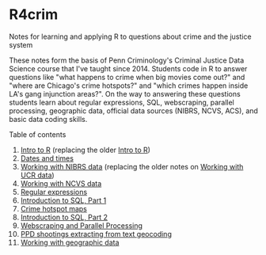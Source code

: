# R4crim
Notes for learning and applying R to questions about crime and the justice system

These notes form the basis of Penn Criminology's Criminal Justice Data Science course that I've taught since 2014. Students code in R to answer questions like "what happens to crime when big movies come out?" and "where are Chicago's crime hotspots?" and "which crimes happen inside LA's gang injunction areas?". On the way to answering these questions students learn about regular expressions, SQL, webscraping, parallel processing, geographic data, official data sources (NIBRS, NCVS, ACS), and basic data coding skills.

Table of contents
1. [Intro to R](https://raw.githack.com/gregridgeway/R4crim/master/01_Intro_to_R_protests.html) (replacing the older [Intro to R](https://htmlpreview.github.io/?https://github.com/gregridgeway/R4crim/blob/master/01-Intro-to-R.html))
2. [Dates and times](https://raw.githack.com/gregridgeway/R4crim/master/02_Dates_and_times.html)
3. [Working with NIBRS data](https://raw.githack.com/gregridgeway/R4crim/master/03_Working_with_NIBRS_data.html) (replacing the older notes on [Working with UCR data](https://htmlpreview.github.io/?https://github.com/gregridgeway/R4crim/blob/master/03-Working-with-UCR-data.html))
4. [Working with NCVS data](https://raw.githack.com/gregridgeway/R4crim/master/04-Working-with-NCVS-data.html)
5. [Regular expressions](https://rawcdn.githack.com/gregridgeway/R4crim/140986c1818a360693662c62a973ae83cb485952/05-Regular-expressions.html)
6. [Introduction to SQL, Part 1](https://rawcdn.githack.com/gregridgeway/R4crim/140986c1818a360693662c62a973ae83cb485952/06_Introduction_to_SQL1.html)
7. [Crime hotspot maps](https://rawcdn.githack.com/gregridgeway/R4crim/140986c1818a360693662c62a973ae83cb485952/07_Crime_Hotspot_Map.html)
8. [Introduction to SQL, Part 2](https://rawcdn.githack.com/gregridgeway/R4crim/140986c1818a360693662c62a973ae83cb485952/08_Introduction_to_SQL2.html)
9. [Webscraping and Parallel Processing](https://rawcdn.githack.com/gregridgeway/R4crim/140986c1818a360693662c62a973ae83cb485952/09_Webscraping_and_Parallel_Processing.html)
10. [PPD shootings extracting from text geocoding](https://rawcdn.githack.com/gregridgeway/R4crim/140986c1818a360693662c62a973ae83cb485952/10_PPD_shootings_extracting_from_text_geocoding.html)
11. [Working with geographic data](https://rawcdn.githack.com/gregridgeway/R4crim/140986c1818a360693662c62a973ae83cb485952/11_Working_with_geographic_data.html)


